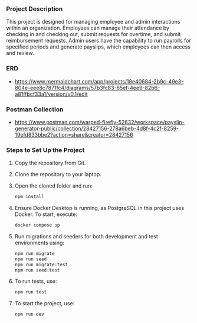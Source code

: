 ### Project Description

This project is designed for managing employee and admin interactions within an organization. Employees can manage their attendance by checking in and checking out, submit requests for overtime, and submit reimbursement requests. Admin users have the capability to run payrolls for specified periods and generate payslips, which employees can then access and review.

### ERD
- https://www.mermaidchart.com/app/projects/18e40684-2b9c-49e3-804e-eee8c7871fc4/diagrams/57b3fc83-65ef-4ee9-82b6-a81ffbcf33a1/version/v0.1/edit

### Postman Collection
- https://www.postman.com/warped-firefly-52632/workspace/payslip-generator-public/collection/28427156-278a6beb-4d8f-4c2f-8259-19efd833bbe2?action=share&creator=28427156

### Steps to Set Up the Project

1. Copy the repository from Git.
2. Clone the repository to your laptop.
3. Open the cloned folder and run:

   ```sh
   npm install
   ```
4. Ensure Docker Desktop is running, as PostgreSQL in this project uses Docker. To start, execute:

   ```sh
   docker compose up
   ```
5. Run migrations and seeders for both development and test environments using:

   ```sh
   npm run migrate
   npm run seed
   npm run migrate:test
   npm run seed:test
   ```

6. To run tests, use:

    ```sh
    npm run test
    ```

7. To start the project, use:

    ```sh
    npm run dev
    ```